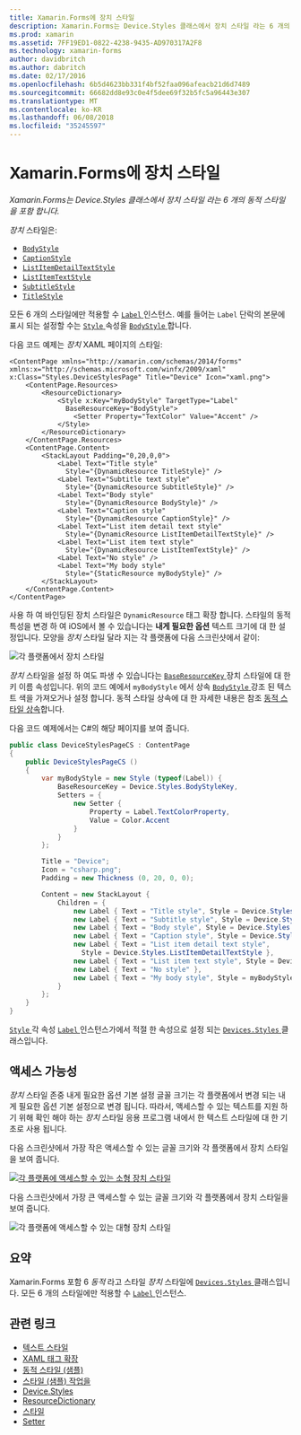 ```yaml
---
title: Xamarin.Forms에 장치 스타일
description: Xamarin.Forms는 Device.Styles 클래스에서 장치 스타일 라는 6 개의 동적 스타일을 포함 합니다. 이 문서에서는 Xamarin.Forms 응용 프로그램에서 장치 스타일을 사용 하는 방법을 설명 합니다.
ms.prod: xamarin
ms.assetid: 7FF19ED1-0822-4238-9435-AD970317A2F8
ms.technology: xamarin-forms
author: davidbritch
ms.author: dabritch
ms.date: 02/17/2016
ms.openlocfilehash: 6b5d4623bb331f4bf52faa096afeacb21d6d7489
ms.sourcegitcommit: 66682dd8e93c0e4f5dee69f32b5fc5a96443e307
ms.translationtype: MT
ms.contentlocale: ko-KR
ms.lasthandoff: 06/08/2018
ms.locfileid: "35245597"
---
```

# <a name="device-styles-in-xamarinforms"></a>Xamarin.Forms에 장치 스타일

_Xamarin.Forms는 Device.Styles 클래스에서 장치 스타일 라는 6 개의 동적 스타일을 포함 합니다._

*장치* 스타일은:

- [`BodyStyle`](https://developer.xamarin.com/api/field/Xamarin.Forms.Device+Styles.BodyStyle/)
- [`CaptionStyle`](https://developer.xamarin.com/api/field/Xamarin.Forms.Device+Styles.CaptionStyle/)
- [`ListItemDetailTextStyle`](https://developer.xamarin.com/api/field/Xamarin.Forms.Device+Styles.ListItemDetailTextStyle/)
- [`ListItemTextStyle`](https://developer.xamarin.com/api/field/Xamarin.Forms.Device+Styles.ListItemTextStyle/)
- [`SubtitleStyle`](https://developer.xamarin.com/api/field/Xamarin.Forms.Device+Styles.SubtitleStyle/)
- [`TitleStyle`](https://developer.xamarin.com/api/field/Xamarin.Forms.Device+Styles.TitleStyle/)

모든 6 개의 스타일에만 적용할 수 [ `Label` ](https://developer.xamarin.com/api/type/Xamarin.Forms.Label/) 인스턴스. 예를 들어는 `Label` 단락의 본문에 표시 되는 설정할 수는 [ `Style` ](https://developer.xamarin.com/api/property/Xamarin.Forms.VisualElement.Style/) 속성을 [ `BodyStyle` ](https://developer.xamarin.com/api/field/Xamarin.Forms.Device+Styles.BodyStyle/)합니다.

다음 코드 예제는 *장치* XAML 페이지의 스타일:

```xaml
<ContentPage xmlns="http://xamarin.com/schemas/2014/forms" xmlns:x="http://schemas.microsoft.com/winfx/2009/xaml" x:Class="Styles.DeviceStylesPage" Title="Device" Icon="xaml.png">
    <ContentPage.Resources>
        <ResourceDictionary>
            <Style x:Key="myBodyStyle" TargetType="Label"
              BaseResourceKey="BodyStyle">
                <Setter Property="TextColor" Value="Accent" />
            </Style>
        </ResourceDictionary>
    </ContentPage.Resources>
    <ContentPage.Content>
        <StackLayout Padding="0,20,0,0">
            <Label Text="Title style"
              Style="{DynamicResource TitleStyle}" />
            <Label Text="Subtitle text style"
              Style="{DynamicResource SubtitleStyle}" />
            <Label Text="Body style"
              Style="{DynamicResource BodyStyle}" />
            <Label Text="Caption style"
              Style="{DynamicResource CaptionStyle}" />
            <Label Text="List item detail text style"
              Style="{DynamicResource ListItemDetailTextStyle}" />
            <Label Text="List item text style"
              Style="{DynamicResource ListItemTextStyle}" />
            <Label Text="No style" />
            <Label Text="My body style"
              Style="{StaticResource myBodyStyle}" />
        </StackLayout>
    </ContentPage.Content>
</ContentPage>
```

사용 하 여 바인딩된 장치 스타일은 `DynamicResource` 태그 확장 합니다. 스타일의 동적 특성을 변경 하 여 iOS에서 볼 수 있습니다는 **내게 필요한 옵션** 텍스트 크기에 대 한 설정입니다. 모양을 *장치* 스타일 달라 지는 각 플랫폼에 다음 스크린샷에서 같이:

![](device-images/device-styles.png "각 플랫폼에서 장치 스타일")

*장치* 스타일을 설정 하 여도 파생 수 있습니다는 [ `BaseResourceKey` ](https://developer.xamarin.com/api/property/Xamarin.Forms.Style.BaseResourceKey/) 장치 스타일에 대 한 키 이름 속성입니다. 위의 코드 예에서 `myBodyStyle` 에서 상속 [ `BodyStyle` ](https://developer.xamarin.com/api/field/Xamarin.Forms.Device+Styles.BodyStyle/) 강조 된 텍스트 색을 가져오거나 설정 합니다. 동적 스타일 상속에 대 한 자세한 내용은 참조 [동적 스타일 상속](~/xamarin-forms/user-interface/styles/xaml/dynamic.md#dynamic-style-inheritance)합니다.

다음 코드 예제에서는 C#의 해당 페이지를 보여 줍니다.

```csharp
public class DeviceStylesPageCS : ContentPage
{
    public DeviceStylesPageCS ()
    {
        var myBodyStyle = new Style (typeof(Label)) {
            BaseResourceKey = Device.Styles.BodyStyleKey,
            Setters = {
                new Setter {
                    Property = Label.TextColorProperty,
                    Value = Color.Accent
                }
            }
        };

        Title = "Device";
        Icon = "csharp.png";
        Padding = new Thickness (0, 20, 0, 0);

        Content = new StackLayout {
            Children = {
                new Label { Text = "Title style", Style = Device.Styles.TitleStyle },
                new Label { Text = "Subtitle style", Style = Device.Styles.SubtitleStyle },
                new Label { Text = "Body style", Style = Device.Styles.BodyStyle },
                new Label { Text = "Caption style", Style = Device.Styles.CaptionStyle },
                new Label { Text = "List item detail text style",
                  Style = Device.Styles.ListItemDetailTextStyle },
                new Label { Text = "List item text style", Style = Device.Styles.ListItemTextStyle },
                new Label { Text = "No style" },
                new Label { Text = "My body style", Style = myBodyStyle }
            }
        };
    }
}
```

[ `Style` ](https://developer.xamarin.com/api/property/Xamarin.Forms.VisualElement.Style/) 각 속성 [ `Label` ](https://developer.xamarin.com/api/type/Xamarin.Forms.Label/) 인스턴스가에서 적절 한 속성으로 설정 되는 [ `Devices.Styles` ](https://developer.xamarin.com/api/type/Xamarin.Forms.Device+Styles/) 클래스입니다.

## <a name="accessibility"></a>액세스 가능성

*장치* 스타일 존중 내게 필요한 옵션 기본 설정 글꼴 크기는 각 플랫폼에서 변경 되는 내게 필요한 옵션 기본 설정으로 변경 됩니다. 따라서, 액세스할 수 있는 텍스트를 지원 하기 위해 확인 해야 하는 *장치* 스타일 응용 프로그램 내에서 한 텍스트 스타일에 대 한 기초로 사용 됩니다.

다음 스크린샷에서 가장 작은 액세스할 수 있는 글꼴 크기와 각 플랫폼에서 장치 스타일을 보여 줍니다.

[![](device-images/minimum-size.png "각 플랫폼에 액세스할 수 있는 소형 장치 스타일")](device-images/minimum-size-large.png#lightbox "각 플랫폼에 액세스할 수 있는 소형 장치 스타일")

다음 스크린샷에서 가장 큰 액세스할 수 있는 글꼴 크기와 각 플랫폼에서 장치 스타일을 보여 줍니다.

![](device-images/maximum-size.png "각 플랫폼에 액세스할 수 있는 대형 장치 스타일")

## <a name="summary"></a>요약

Xamarin.Forms 포함 6 *동적* 라고 스타일 *장치* 스타일에 [ `Devices.Styles` ](https://developer.xamarin.com/api/type/Xamarin.Forms.Device+Styles/) 클래스입니다. 모든 6 개의 스타일에만 적용할 수 [ `Label` ](https://developer.xamarin.com/api/type/Xamarin.Forms.Label/) 인스턴스.


## <a name="related-links"></a>관련 링크

- [텍스트 스타일](~/xamarin-forms/user-interface/text/styles.md)
- [XAML 태그 확장](~/xamarin-forms/xaml/xaml-basics/xaml-markup-extensions.md)
- [동적 스타일 (샘플)](https://developer.xamarin.com/samples/xamarin-forms/UserInterface/Styles/DynamicStyles/)
- [스타일 (샘플) 작업을](https://developer.xamarin.com/samples/xamarin-forms/WorkingWithStyles/)
- [Device.Styles](https://developer.xamarin.com/api/type/Xamarin.Forms.Device+Styles/)
- [ResourceDictionary](https://developer.xamarin.com/api/type/Xamarin.Forms.ResourceDictionary/)
- [스타일](https://developer.xamarin.com/api/type/Xamarin.Forms.Style/)
- [Setter](https://developer.xamarin.com/api/type/Xamarin.Forms.Setter/)
